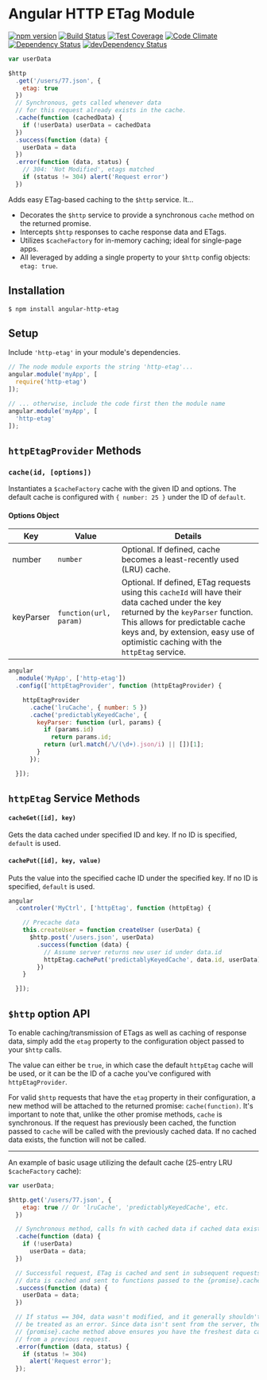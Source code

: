 # Angular HTTP ETag Module

[![npm version](https://badge.fury.io/js/angular-http-etag.svg)](http://badge.fury.io/js/angular-http-etag)
[![Build Status](https://travis-ci.org/shaungrady/angular-http-etag.svg?branch=master)](https://travis-ci.org/shaungrady/angular-http-etag)
[![Test Coverage](https://codeclimate.com/github/shaungrady/angular-http-etag/badges/coverage.svg)](https://codeclimate.com/github/shaungrady/angular-http-etag/coverage)
[![Code Climate](https://codeclimate.com/github/shaungrady/angular-http-etag/badges/gpa.svg)](https://codeclimate.com/github/shaungrady/angular-http-etag)  
[![Dependency Status](https://david-dm.org/shaungrady/angular-http-etag.svg)](https://david-dm.org/shaungrady/angular-http-etag)
[![devDependency Status](https://david-dm.org/shaungrady/angular-http-etag/dev-status.svg)](https://david-dm.org/shaungrady/angular-http-etag#info=devDependencies)

``` javascript
var userData

$http
  .get('/users/77.json', {
    etag: true
  })
  // Synchronous, gets called whenever data
  // for this request already exists in the cache.
  .cache(function (cachedData) {
    if (!userData) userData = cachedData
  })
  .success(function (data) {
    userData = data
  })
  .error(function (data, status) {
    // 304: 'Not Modified', etags matched
    if (status != 304) alert('Request error')
  })
```


Adds easy ETag-based caching to the `$http` service. It...

* Decorates the `$http` service to provide a synchronous `cache` method on the
returned promise.
* Intercepts `$http` responses to cache response data and ETags.
* Utilizes `$cacheFactory` for in-memory caching; ideal for single-page apps.
* All leveraged by adding a single property to your `$http` config objects: `etag: true`.


## Installation

`$ npm install angular-http-etag`


## Setup

Include `'http-etag'` in your module's dependencies.

``` javascript
// The node module exports the string 'http-etag'...
angular.module('myApp', [
  require('http-etag')
]);

// ... otherwise, include the code first then the module name
angular.module('myApp', [
  'http-etag'
]);
```

## `httpEtagProvider` Methods
### `cache(id, [options])`
Instantiates a `$cacheFactory` cache with the given ID and options.
The default cache is configured with `{ number: 25 }` under the ID of `default`.

#### Options Object
| Key | Value | Details |
|-----|-------|---------|
| number | `number` |  Optional. If defined, cache becomes a least-recently used (LRU) cache. |
| keyParser | `function(url, param)` | Optional. If defined, ETag requests using this `cacheId` will have their data cached under the key returned by the `keyParser` function. This allows for predictable cache keys and, by extension, easy use of optimistic caching with the `httpEtag` service.



``` javascript
angular
  .module('MyApp', ['http-etag'])
  .config(['httpEtagProvider', function (httpEtagProvider) {

    httpEtagProvider
      .cache('lruCache', { number: 5 })
      .cache('predictablyKeyedCache', {
        keyParser: function (url, params) {
          if (params.id)
            return params.id;
          return (url.match(/\/(\d+).json/i) || [])[1];
        }
      });

  }]);
```


## `httpEtag` Service Methods

#### `cacheGet([id], key)`
Gets the data cached under specified ID and key. If no ID is specified, `default` is used.

#### `cachePut([id], key, value)`
Puts the value into the specified cache ID under the specified key. If no ID is specified, `default` is used.


``` javascript
angular
  .controler('MyCtrl', ['httpEtag', function (httpEtag) {

    // Precache data
    this.createUser = function createUser (userData) {
      $http.post('/users.json', userData)
        .success(function (data) {
          // Assume server returns new user id under data.id
          httpEtag.cachePut('predictablyKeyedCache', data.id, userData);
        })
    }

  }]);
```



## `$http` option API

To enable caching/transmission of ETags as well as caching of response data, simply
add the `etag` property to the configuration object passed to your `$http` calls.

The value can either be `true`, in which case the default `httpEtag` cache will
be used, or it can be the ID of a cache you've configured with `httpEtagProvider`.

For valid `$http` requests that have the `etag` property in their configuration,
a new method will be attached to the returned promise: `cache(function)`. It's
important to note that, unlike the other promise methods, `cache` is synchronous.
If the request has previously been cached, the function passed to `cache` will
be called with the previously cached data. If no cached data exists, the function
will not be called.

---

An example of basic usage utilizing the default cache (25-entry LRU `$cacheFactory` cache):

``` javascript
var userData;

$http.get('/users/77.json', {
    etag: true // Or 'lruCache', 'predictablyKeyedCache', etc.
  })

  // Synchronous method, calls fn with cached data if cached data exists
  .cache(function (data) {
    if (!userData)
      userData = data;
  })

  // Successful request, ETag is cached and sent in subsequent requests, response
  // data is cached and sent to functions passed to the {promise}.cache method
  .success(function (data) {
    userData = data;
  })

  // If status == 304, data wasn't modified, and it generally shouldn't
  // be treated as an error. Since data isn't sent from the server, the
  // {promise}.cache method above ensures you have the freshest data cached
  // from a previous request.
  .error(function (data, status) {
    if (status != 304)
      alert('Request error');
  });
```
